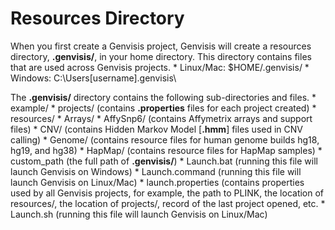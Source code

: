 # Resources Directory
When you first create a Genvisis project, Genvisis will create a resources directory, **.genvisis/**, in your home directory. This directory contains files that are used across Genvisis projects.
    * Linux/Mac: $HOME/.genvisis/
    * Windows: C:\Users\[username]\.genvisis\

The **.genvisis/** directory contains the following sub-directories and files.
    * example/
    * projects/ (contains **.properties** files for each project created)
    * resources/
        * Arrays/
            * AffySnp6/ (contains Affymetrix arrays and support files)
        * CNV/ (contains Hidden Markov Model [**.hmm**] files used in CNV calling)
        * Genome/ (contains resource files for human genome builds hg18, hg19, and hg38)
        * HapMap/ (contains resource files for HapMap samples)
    * custom_path (the full path of **.genvisis/**)
    * Launch.bat (running this file will launch Genvisis on Windows)
    * Launch.command (running this file will launch Genvisis on Linux/Mac)
    * launch.properties (contains properties used by all Genvisis projects, for example, the path to PLINK, the location of resources/, the location of projects/, record of the last project opened, etc.
    * Launch.sh (running this file will launch Genvisis on Linux/Mac)
